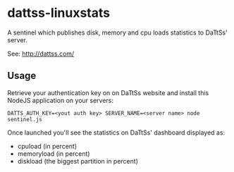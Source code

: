 dattss-linuxstats
=================

A sentinel which publishes disk, memory and cpu loads statistics to DaTtSs' server.

See: http://dattss.com/

Usage
-----
Retrieve your authentication key on on DaTtSs website and install this NodeJS application on your servers:

`DATTS_AUTH_KEY=<yout auth key> SERVER_NAME=<server name> node sentinel.js`

Once launched you'll see the statistics on DaTtSs' dashboard displayed as:
- cpuload (in percent)
- memoryload (in percent)
- diskload (the biggest partition in percent)